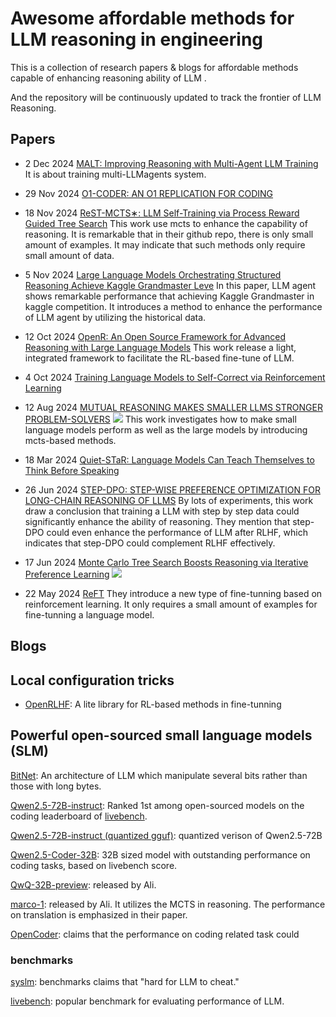 # Awesome affordable methods for LLM reasoning in engineering

This is a collection of research papers & blogs for affordable methods capable of enhancing reasoning ability of LLM .

And the repository will be continuously updated to track the frontier of LLM Reasoning.

## Papers
* 2 Dec 2024 [MALT: Improving Reasoning with Multi-Agent LLM Training](https://arxiv.org/pdf/2412.01928)
It is about training multi-LLMagents system.
* 29 Nov 2024 [O1-CODER: AN O1 REPLICATION FOR CODING](https://arxiv.org/pdf/2412.00154)
* 18 Nov 2024 [ReST-MCTS∗: LLM Self-Training via Process Reward
Guided Tree Search](https://keg.cs.tsinghua.edu.cn/jietang/publications/NeurIPS24-Zhang-et-al-ReST-MCTS.pdf#:~:text=traces%20as%20well%20as%20per-step%20value%20to%20train,is%20able%20to%20infer%20the%20correct%20process%20reward)
This work use mcts to enhance the capability of reasoning. It is remarkable that in their github repo, there is only small amount of examples. It may indicate that such methods only require small amount of data.

* 5 Nov 2024 [Large Language Models Orchestrating Structured Reasoning Achieve Kaggle Grandmaster Leve](https://arxiv.org/pdf/2411.03562)
In this paper, LLM agent shows remarkable performance that achieving Kaggle Grandmaster in kaggle competition. It introduces a method to enhance the performance of LLM agent by utilizing the historical data.

* 12 Oct 2024 [OpenR: An Open Source Framework for Advanced Reasoning with Large Language Models](https://arxiv.org/abs/2410.09671)
This work release a light, integrated framework to facilitate the RL-based fine-tune of LLM.

* 4 Oct 2024 [Training Language Models to Self-Correct via Reinforcement Learning](https://arxiv.org/abs/2409.12917)

* 12 Aug 2024 [MUTUAL REASONING MAKES SMALLER LLMS STRONGER PROBLEM-SOLVERS](https://arxiv.org/pdf/2408.06195) [![](https://img.shields.io/badge/github-repo-blue)](https://github.com/zhentingqi/rStar)
This work investigates how to make small language models perform as well as the large models by introducing mcts-based methods.  

* 18 Mar 2024 [Quiet-STaR: Language Models Can Teach Themselves to Think Before Speaking](https://arxiv.org/abs/2403.09629)

* 26 Jun 2024 [STEP-DPO: STEP-WISE PREFERENCE OPTIMIZATION FOR LONG-CHAIN REASONING OF LLMS](https://arxiv.org/abs/2406.18629)
By lots of experiments, this work draw a conclusion that training a LLM with step by step data could significantly enhance the ability of reasoning. They mention that step-DPO could even enhance the performance of LLM after RLHF, which indicates that step-DPO could complement RLHF effectively.

* 17 Jun 2024 [Monte Carlo Tree Search Boosts Reasoning via Iterative Preference Learning](https://arxiv.org/pdf/2405.00451) [![](https://img.shields.io/badge/github-repo-blue)](https://github.com/YuxiXie/MCTS-DPO)

* 22 May 2024 [ReFT](https://arxiv.org/pdf/2404.03592)
They introduce a new type of fine-tunning based on reinforcement learning. It only requires a small amount of examples for fine-tunning a language model.

## Blogs 

## Local configuration tricks
* [OpenRLHF](https://github.com/OpenRLHF/OpenRLHF): A lite library for RL-based methods in fine-tunning
## Powerful open-sourced small language models (SLM)
[BitNet](https://github.com/microsoft/BitNet): An architecture of LLM which manipulate several bits rather than those with long bytes.

[Qwen2.5-72B-instruct](https://huggingface.co/Qwen/Qwen2.5-72B-Instruct): Ranked 1st among open-sourced models on the coding leaderboard of [livebench](https://livebench.ai/#/?Reasoning=a&Coding=a&Mathematics=a&Data+Analysis=a).

[Qwen2.5-72B-instruct (quantized gguf)](https://huggingface.co/Qwen/Qwen2.5-72B-Instruct-GGUF/tree/main): quantized verison of Qwen2.5-72B

[Qwen2.5-Coder-32B](https://huggingface.co/Qwen/Qwen2.5-Coder-32B-Instruct/tree/main): 32B sized model with outstanding performance on coding tasks, based on livebench score.

[QwQ-32B-preview](https://huggingface.co/Qwen/QwQ-32B-Preview): released by Ali. 

[marco-1](https://huggingface.co/AIDC-AI/Marco-o1): released by Ali. It utilizes the MCTS in reasoning. The performance on translation is emphasized in their paper.

[OpenCoder](https://huggingface.co/collections/infly/opencoder-672cec44bbb86c39910fb55e): claims that the performance on coding related task could 
### benchmarks
[syslm](https://huggingface.co/spaces/lmarena-ai/chatbot-arena-leaderboard): benchmarks claims that "hard for LLM to cheat."

[livebench](https://livebench.ai/#/?Reasoning=a&Coding=a&Mathematics=a&Data+Analysis=a): popular benchmark for evaluating performance of LLM.